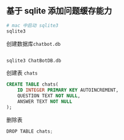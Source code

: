 ## 基于 sqlite 添加问题缓存能力



```python
# mac 中启动 sqlite3
sqlite3
```


创建数据库`chatbot.db`
```bash

sqlite3 ChatBotDB.db
```

创建表 `chats`
```sql
CREATE TABLE chats(
    ID INTEGER PRIMARY KEY AUTOINCREMENT,
    QUESTION TEXT NOT NULL,
    ANSWER TEXT NOT NULL
);
```

删除表
```python
DROP TABLE chats;
```